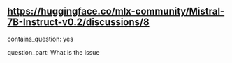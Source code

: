 ## https://huggingface.co/mlx-community/Mistral-7B-Instruct-v0.2/discussions/8

contains_question: yes

question_part: What is the issue